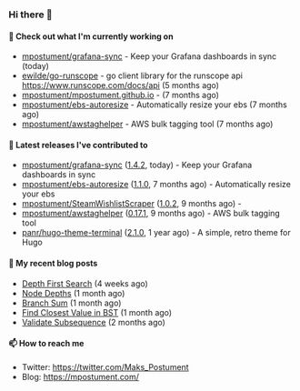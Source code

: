 ### Hi there 👋

#### 👷 Check out what I'm currently working on

- [mpostument/grafana-sync](https://github.com/mpostument/grafana-sync) - Keep your Grafana dashboards in sync (today)
- [ewilde/go-runscope](https://github.com/ewilde/go-runscope) - go client library for the runscope  api https://www.runscope.com/docs/api (5 months ago)
- [mpostument/mpostument.github.io](https://github.com/mpostument/mpostument.github.io) -  (7 months ago)
- [mpostument/ebs-autoresize](https://github.com/mpostument/ebs-autoresize) - Automatically resize your ebs (7 months ago)
- [mpostument/awstaghelper](https://github.com/mpostument/awstaghelper) - AWS bulk tagging tool (7 months ago)

#### 🔭 Latest releases I've contributed to

- [mpostument/grafana-sync](https://github.com/mpostument/grafana-sync) ([1.4.2](https://github.com/mpostument/grafana-sync/releases/tag/1.4.2), today) - Keep your Grafana dashboards in sync
- [mpostument/ebs-autoresize](https://github.com/mpostument/ebs-autoresize) ([1.1.0](https://github.com/mpostument/ebs-autoresize/releases/tag/1.1.0), 7 months ago) - Automatically resize your ebs
- [mpostument/SteamWishlistScraper](https://github.com/mpostument/SteamWishlistScraper) ([1.0.2](https://github.com/mpostument/SteamWishlistScraper/releases/tag/1.0.2), 9 months ago) - 
- [mpostument/awstaghelper](https://github.com/mpostument/awstaghelper) ([0.17.1](https://github.com/mpostument/awstaghelper/releases/tag/0.17.1), 9 months ago) - AWS bulk tagging tool
- [panr/hugo-theme-terminal](https://github.com/panr/hugo-theme-terminal) ([2.1.0](https://github.com/panr/hugo-theme-terminal/releases/tag/2.1.0), 1 year ago) - A simple, retro theme for Hugo

#### 📜 My recent blog posts

- [Depth First Search](https://mpostument.com/2021/09/06/depth-first-search/) (4 weeks ago)
- [Node Depths](https://mpostument.com/2021/08/26/node-depths/) (1 month ago)
- [Branch Sum](https://mpostument.com/2021/08/23/branch-sum/) (1 month ago)
- [Find Closest Value in BST](https://mpostument.com/2021/08/10/find-closest-value-in-bst/) (1 month ago)
- [Validate Subsequence](https://mpostument.com/2021/08/05/validate-subsequence/) (2 months ago)

#### 📫 How to reach me

- Twitter: https://twitter.com/Maks_Postument
- Blog: https://mpostument.com/
